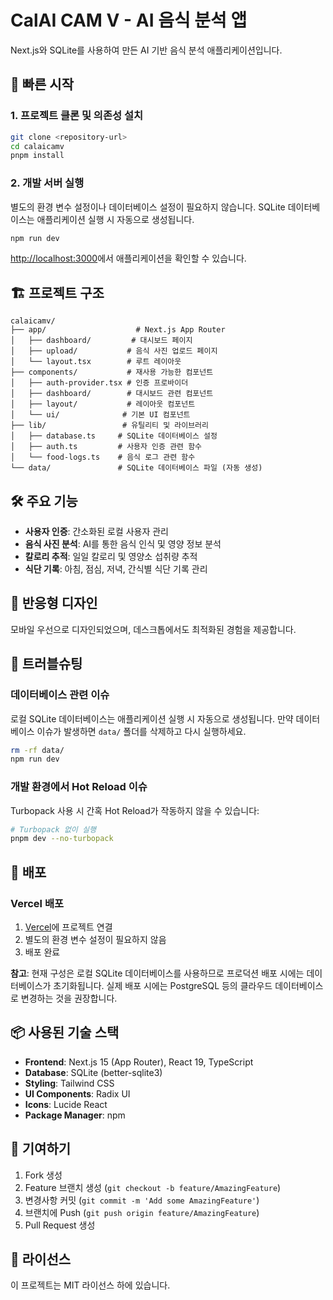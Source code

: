 # CalAI CAM V - AI 음식 분석 앱

Next.js와 SQLite를 사용하여 만든 AI 기반 음식 분석 애플리케이션입니다.

## 🚀 빠른 시작

### 1. 프로젝트 클론 및 의존성 설치

```bash
git clone <repository-url>
cd calaicamv
pnpm install
```

### 2. 개발 서버 실행

별도의 환경 변수 설정이나 데이터베이스 설정이 필요하지 않습니다. 
SQLite 데이터베이스는 애플리케이션 실행 시 자동으로 생성됩니다.

```bash
npm run dev
```

[http://localhost:3000](http://localhost:3000)에서 애플리케이션을 확인할 수 있습니다.

## 🏗️ 프로젝트 구조

```
calaicamv/
├── app/                    # Next.js App Router
│   ├── dashboard/         # 대시보드 페이지
│   ├── upload/           # 음식 사진 업로드 페이지
│   └── layout.tsx        # 루트 레이아웃
├── components/           # 재사용 가능한 컴포넌트
│   ├── auth-provider.tsx # 인증 프로바이더
│   ├── dashboard/        # 대시보드 관련 컴포넌트
│   ├── layout/           # 레이아웃 컴포넌트
│   └── ui/              # 기본 UI 컴포넌트
├── lib/                 # 유틸리티 및 라이브러리
│   ├── database.ts     # SQLite 데이터베이스 설정
│   ├── auth.ts         # 사용자 인증 관련 함수
│   └── food-logs.ts    # 음식 로그 관련 함수
└── data/               # SQLite 데이터베이스 파일 (자동 생성)
```

## 🛠️ 주요 기능

- **사용자 인증**: 간소화된 로컬 사용자 관리
- **음식 사진 분석**: AI를 통한 음식 인식 및 영양 정보 분석
- **칼로리 추적**: 일일 칼로리 및 영양소 섭취량 추적
- **식단 기록**: 아침, 점심, 저녁, 간식별 식단 기록 관리

## 📱 반응형 디자인

모바일 우선으로 디자인되었으며, 데스크톱에서도 최적화된 경험을 제공합니다.

## 🔧 트러블슈팅

### 데이터베이스 관련 이슈

로컬 SQLite 데이터베이스는 애플리케이션 실행 시 자동으로 생성됩니다. 
만약 데이터베이스 이슈가 발생하면 `data/` 폴더를 삭제하고 다시 실행하세요.

```bash
rm -rf data/
npm run dev
```

### 개발 환경에서 Hot Reload 이슈

Turbopack 사용 시 간혹 Hot Reload가 작동하지 않을 수 있습니다:

```bash
# Turbopack 없이 실행
pnpm dev --no-turbopack
```

## 🚀 배포

### Vercel 배포

1. [Vercel](https://vercel.com)에 프로젝트 연결
2. 별도의 환경 변수 설정이 필요하지 않음
3. 배포 완료

**참고**: 현재 구성은 로컬 SQLite 데이터베이스를 사용하므로 프로덕션 배포 시에는 데이터베이스가 초기화됩니다. 실제 배포 시에는 PostgreSQL 등의 클라우드 데이터베이스로 변경하는 것을 권장합니다.

## 📦 사용된 기술 스택

- **Frontend**: Next.js 15 (App Router), React 19, TypeScript
- **Database**: SQLite (better-sqlite3)
- **Styling**: Tailwind CSS
- **UI Components**: Radix UI
- **Icons**: Lucide React
- **Package Manager**: npm

## 🤝 기여하기

1. Fork 생성
2. Feature 브랜치 생성 (`git checkout -b feature/AmazingFeature`)
3. 변경사항 커밋 (`git commit -m 'Add some AmazingFeature'`)
4. 브랜치에 Push (`git push origin feature/AmazingFeature`)
5. Pull Request 생성

## 📄 라이선스

이 프로젝트는 MIT 라이선스 하에 있습니다.